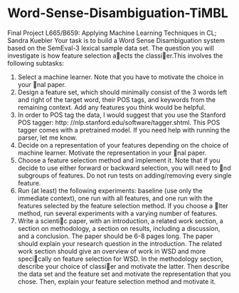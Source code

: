 # Word-Sense-Disambiguation-TiMBL

Final Project
L665/B659: Applying Machine Learning Techniques in CL; Sandra Kuebler
Your task is to build a Word Sense Disambiguation system based on the SemEval-3 lexical sample
data set. The question you will investigate is how feature selection aects the classier.This involves the
following subtasks:
1. Select a machine learner. Note that you have to motivate the choice in your nal paper.
2. Design a feature set, which should minimally consist of the 3 words left and right of the target word,
their POS tags, and keywords from the remaining context. Add any features you think would be
helpful.
3. In order to POS tag the data, I would suggest that you use the Stanford POS tagger: http:
//nlp.stanford.edu/software/tagger.shtml. This POS tagger comes with a pretrained model.
If you need help with running the parser, let me know.
4. Decide on a representation of your features depending on the choice of machine learner. Motivate
the representation in your nal paper.
5. Choose a feature selection method and implement it. Note that if you decide to use either forward or
backward selection, you will need to nd subgroups of features. Do not run tests on adding/removing
every single feature.
6. Run (at least) the following experiments: baseline (use only the immediate context), one run with
all features, and one run with the features selected by the feature selection method. If you choose
a lter method, run several experiments with a varying number of features.
7. Write a scientic paper, with an introduction, a related work section, a section on methodology, a
section on results, including a discussion, and a conclusion. The paper should be 6-8 pages long.
The paper should explain your research question in the introduction. The related work section should
give an overview of work in WSD and more specically on feature selection for WSD. In the
methodology section, describe your choice of classier and motivate the latter. Then describe the
data set and the feature set and motivate the representation that you chose. Then, explain your
feature selection method and motivate it.

